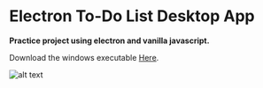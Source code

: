 # Electron To-Do List Desktop App

**Practice project using electron and vanilla javascript.**

Download the windows executable [Here](https://www.dropbox.com/s/azfh20bxrmbby8z/electron-ToDoList-app-win32-ia32.zip?dl=0).

![alt text](https://imgur.com/52SWEgj)